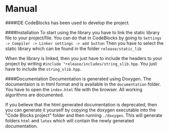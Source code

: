 Manual
=========

####IDE
CodeBlocks has been used to develop the project.

####Installation
To start using the library you have to link the static library file to your project/file. You can do that in CodeBlocks by going to 
`Settings -> Compiler -> Linker settings -> add button`
Then you have to select the static library which can be found in the folder `release/static_lib`

When the library is linked, then you just have to include the headers to your project by writing
`#include "release/includes/string_slib.hpp`. You just have to include the `string_slib.hpp`.


####Documentation
Documentation is generated using Doxygen. The documentaion is in html format and is available in the `documentation` folder. You have to open the `index.html` file with the browser.
All working algorithms are documented.

If you believe that the html generated documentation is deprecated, then you can generate it yourself by copying the doxygen executable into the "Code Blocks project" folder and then running `./doxygen`. This will generate folders `html` and `latex` which will contain the newly generated documentation.
